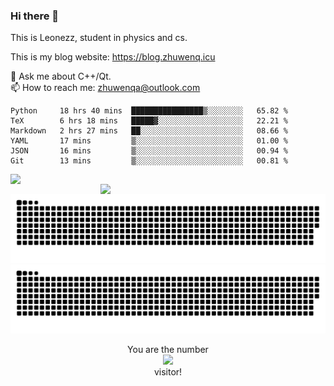 ### Hi there 👋

<!--
**Leonezz/Leonezz** is a ✨ _special_ ✨ repository because its `README.md` (this file) appears on your GitHub profile.

Here are some ideas to get you started:

-->

This is Leonezz, student in physics and cs.

This is my blog website: https://blog.zhuwenq.icu

💬 Ask me about C++/Qt. \
📫 How to reach me: zhuwenqa@outlook.com

<!--START_SECTION:waka-->

```text
Python     18 hrs 40 mins  ████████████████▒░░░░░░░░   65.82 %
TeX        6 hrs 18 mins   █████▓░░░░░░░░░░░░░░░░░░░   22.21 %
Markdown   2 hrs 27 mins   ██░░░░░░░░░░░░░░░░░░░░░░░   08.66 %
YAML       17 mins         ▒░░░░░░░░░░░░░░░░░░░░░░░░   01.00 %
JSON       16 mins         ▒░░░░░░░░░░░░░░░░░░░░░░░░   00.94 %
Git        13 mins         ▒░░░░░░░░░░░░░░░░░░░░░░░░   00.81 %
```

<!--END_SECTION:waka-->

<img width="440px" align="left" src="https://github-readme-stats.vercel.app/api?username=Leonezz&count_private=true&show_icons=true&include_all_commits=true&theme=vue"/>
<img width="360px" align="right" src="https://github-readme-stats.vercel.app/api/top-langs/?username=Leonezz&hide=TeX&layout=compact&theme=vue"/>

![GitHub Snake Light](https://raw.githubusercontent.com/Leonezz/Leonezz/output/github-contribution-grid-snake-light.svg#gh-light-mode-only)![GitHub Snake dark](https://raw.githubusercontent.com/Leonezz/Leonezz/output/github-contribution-grid-snake-dark.svg#gh-dark-mode-only)

<p align="center">
  You are the number</br> 
  <img src="https://profile-counter.glitch.me/leonezz/count.svg" /></br>
  visitor!
</p>

